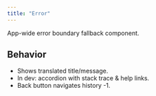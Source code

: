 ```yaml
---
title: "Error"
---
```


App-wide error boundary fallback component.

## Behavior

- Shows translated title/message.
- In dev: accordion with stack trace & help links.
- Back button navigates history -1.
